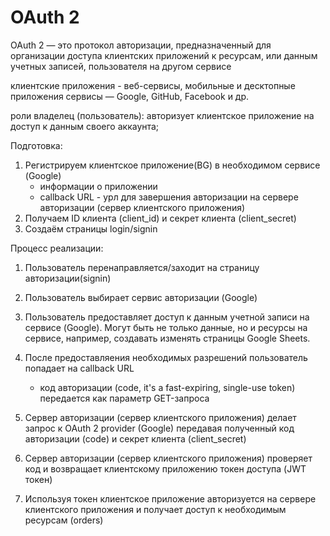 # OAuth 2

OAuth 2 — это протокол авторизации, предназначенный для организации доступа клиентских приложений к ресурсам, или данным учетных записей, пользователя на другом сервисе

клиентские приложения - веб-сервисы, мобильные и десктопные приложения
сервисы — Google, GitHub, Facebook и др.

роли
владелец (пользователь): авторизует клиентское приложение на доступ к данным своего аккаунта;

Подготовка:

1. Регистрируем клиентское приложение(BG) в необходимом сервисе (Google)
    * информации о приложении
    * callback URL - урл для завершения авторизации на сервере авторизации (сервер клиентского приложения)
2. Получаем ID клиента (client_id) и секрет клиента (client_secret)
3. Создаём страницы login/signin

Процесс реализации:

1. Пользователь перенаправляется/заходит на страницу авторизации(signin)
2. Пользователь выбирает сервис авторизации (Google)
3. Пользователь предоставляет доступ к данным учетной записи на сервисе (Google). Могут быть не только данные, но и ресурсы на сервисе, например, создавать изменять страницы Google Sheets.
4. После предоставляения необходимых разрешений пользователь попадает на callback URL
    * код авторизации (code, it's a fast-expiring, single-use token) передается как параметр GET-запроса

5. Сервер авторизации (сервер клиентского приложения) делает запрос к OAuth 2 provider (Google) передавая полученный код авторизации (code) и секрет клиента (client_secret)
5. Сервер авторизации (сервер клиентского приложения) проверяет код и возвращает клиентскому приложению токен доступа (JWT токен)
6. Используя токен клиентское приложение авторизуется на сервере клиентского приложения и получает доступ к необходимым ресурсам (orders)
